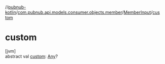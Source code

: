 //[pubnub-kotlin](../../../index.md)/[com.pubnub.api.models.consumer.objects.member](../index.md)/[MemberInput](index.md)/[custom](custom.md)

# custom

[jvm]\
abstract val [custom](custom.md): [Any](https://kotlinlang.org/api/latest/jvm/stdlib/kotlin/-any/index.html)?
